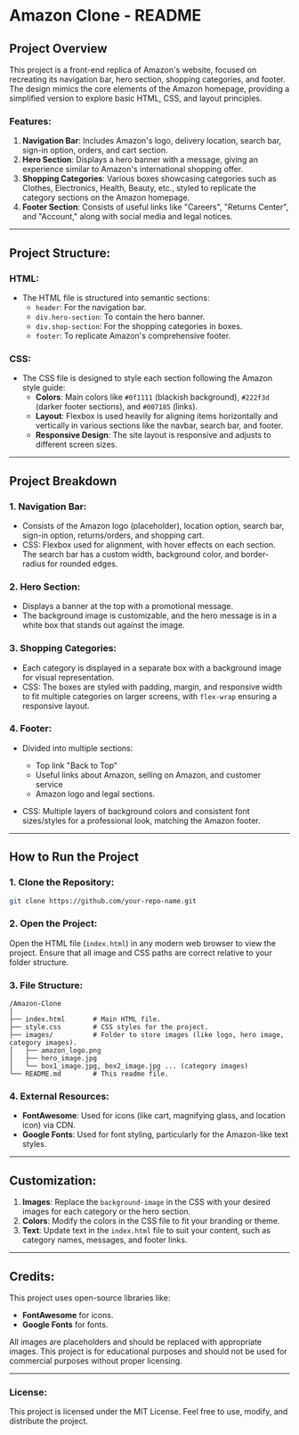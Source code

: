 # Amazon Clone - README

## Project Overview

This project is a front-end replica of Amazon's website, focused on recreating its navigation bar, hero section, shopping categories, and footer. The design mimics the core elements of the Amazon homepage, providing a simplified version to explore basic HTML, CSS, and layout principles.

### Features:

1. **Navigation Bar**: Includes Amazon's logo, delivery location, search bar, sign-in option, orders, and cart section.
2. **Hero Section**: Displays a hero banner with a message, giving an experience similar to Amazon's international shopping offer.
3. **Shopping Categories**: Various boxes showcasing categories such as Clothes, Electronics, Health, Beauty, etc., styled to replicate the category sections on the Amazon homepage.
4. **Footer Section**: Consists of useful links like "Careers", "Returns Center", and "Account," along with social media and legal notices.

---

## Project Structure:

### HTML:

- The HTML file is structured into semantic sections: 
  - `header`: For the navigation bar.
  - `div.hero-section`: To contain the hero banner.
  - `div.shop-section`: For the shopping categories in boxes.
  - `footer`: To replicate Amazon's comprehensive footer.

### CSS:

- The CSS file is designed to style each section following the Amazon style guide:
  - **Colors**: Main colors like `#0f1111` (blackish background), `#222f3d` (darker footer sections), and `#007185` (links).
  - **Layout**: Flexbox is used heavily for aligning items horizontally and vertically in various sections like the navbar, search bar, and footer.
  - **Responsive Design**: The site layout is responsive and adjusts to different screen sizes.

---

## Project Breakdown

### 1. Navigation Bar:
- Consists of the Amazon logo (placeholder), location option, search bar, sign-in option, returns/orders, and shopping cart.
- CSS: Flexbox used for alignment, with hover effects on each section. The search bar has a custom width, background color, and border-radius for rounded edges.
  
### 2. Hero Section:
- Displays a banner at the top with a promotional message.
- The background image is customizable, and the hero message is in a white box that stands out against the image.

### 3. Shopping Categories:
- Each category is displayed in a separate box with a background image for visual representation.
- CSS: The boxes are styled with padding, margin, and responsive width to fit multiple categories on larger screens, with `flex-wrap` ensuring a responsive layout.

### 4. Footer:
- Divided into multiple sections:
  - Top link "Back to Top"
  - Useful links about Amazon, selling on Amazon, and customer service
  - Amazon logo and legal sections.
  
- CSS: Multiple layers of background colors and consistent font sizes/styles for a professional look, matching the Amazon footer.

---

## How to Run the Project

### 1. Clone the Repository:
```bash
git clone https://github.com/your-repo-name.git
```

### 2. Open the Project:
Open the HTML file (`index.html`) in any modern web browser to view the project. Ensure that all image and CSS paths are correct relative to your folder structure.

### 3. File Structure:

```
/Amazon-Clone
│
├── index.html       # Main HTML file.
├── style.css        # CSS styles for the project.
├── images/          # Folder to store images (like logo, hero image, category images).
│   ├── amazon_logo.png
│   ├── hero_image.jpg
│   └── box1_image.jpg, box2_image.jpg ... (category images)
└── README.md        # This readme file.
```

### 4. External Resources:
- **FontAwesome**: Used for icons (like cart, magnifying glass, and location icon) via CDN.
- **Google Fonts**: Used for font styling, particularly for the Amazon-like text styles.

---

## Customization:

1. **Images**: Replace the `background-image` in the CSS with your desired images for each category or the hero section.
2. **Colors**: Modify the colors in the CSS file to fit your branding or theme.
3. **Text**: Update text in the `index.html` file to suit your content, such as category names, messages, and footer links.

---

## Credits:
This project uses open-source libraries like:
- **FontAwesome** for icons.
- **Google Fonts** for fonts.

All images are placeholders and should be replaced with appropriate images. This project is for educational purposes and should not be used for commercial purposes without proper licensing.

---

### License:

This project is licensed under the MIT License. Feel free to use, modify, and distribute the project.
